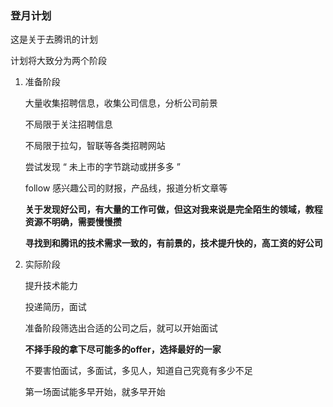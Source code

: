 ### 登月计划

这是关于去腾讯的计划

计划将大致分为两个阶段

1. 准备阶段

   大量收集招聘信息，收集公司信息，分析公司前景

   不局限于关注招聘信息

   不局限于拉勾，智联等各类招聘网站

   尝试发现 “ 未上市的字节跳动或拼多多 ” 

   follow 感兴趣公司的财报，产品线，报道分析文章等

   **关于发现好公司，有大量的工作可做，但这对我来说是完全陌生的领域，教程资源不明确，需要慢慢攒**

   

   **寻找到和腾讯的技术需求一致的，有前景的，技术提升快的，高工资的好公司**

   

   

2. 实际阶段

   提升技术能力

   投递简历，面试

   准备阶段筛选出合适的公司之后，就可以开始面试

   

   **不择手段的拿下尽可能多的offer，选择最好的一家**

   

   不要害怕面试，多面试，多见人，知道自己究竟有多少不足

   第一场面试能多早开始，就多早开始









